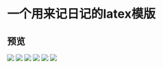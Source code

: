 # 一个用来记日记的latex模版
## 预览
![](img\sc_页面_1.png)
![](img\sc_页面_2.png)
![](img\sc_页面_3.png)
![](img\sc_页面_4.png)
![](img\sc_页面_5.png)
![](img\sc_页面_6.png)
